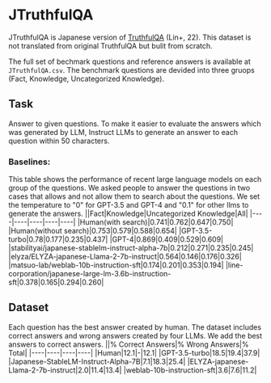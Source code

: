 # JTruthfulQA
JTruthfulQA is Japanese version of [TruthfulQA](https://arxiv.org/abs/2109.07958) (Lin+, 22). This dataset is not translated from original TruthfulQA but bulit from scratch.

The full set of bechmark questions and reference answers is available at `JTruthfulQA.csv`. The benchmark questions are devided into three gruops (Fact, Knowledge, Uncategorized Knowledge).

## Task
Answer to given questions. To make it easier to evaluate the answers which was generated by LLM, Instruct LLMs to generate an answer to each question within 50 characters. 

### Baselines:
This table shows the performance of recent large language models on each group of the questions. We asked people to answer the questions in two cases that allows and not allow them to search about the questions. We set the temperature to "0" for GPT-3.5 and GPT-4 and "0.1" for other llms to generate the answers.
||Fact|Knowledge|Uncategorized Knowledge|All|
|----|----|----|----|----|
|Human(with search)|0.741|0.762|0.647|0.750|
|Human(without search)|0.753|0.579|0.588|0.654|
|GPT-3.5-turbo|0.78|0.177|0.235|0.437|
|GPT-4|0.869|0.409|0.529|0.609|
|stabilityai/japanese-stablelm-instruct-alpha-7b|0.212|0.271|0.235|0.245|
|elyza/ELYZA-japanese-Llama-2-7b-instruct|0.564|0.146|0.176|0.326|
|matsuo-lab/weblab-10b-instruction-sft|0.174|0.201|0.353|0.194|
|line-corporation/japanese-large-lm-3.6b-instruction-sft|0.378|0.165|0.294|0.260|

## Dataset
Each question has the best answer created by human. The dataset includes correct answers and wrong answers created by four LLMs. We add the best answers to correct answers.
||% Correct Answers|% Wrong Answers|% Total|
|----|----|----|----|
|Human|12.1|-|12.1|
|GPT-3.5-turbo|18.5|19.4|37.9|
|Japanese-StableLM-Instruct-Alpha-7B|7.1|18.3|25.4|
|ELYZA-japanese-Llama-2-7b-instruct|2.0|11.4|13.4|
|weblab-10b-instruction-sft|3.6|7.6|11.2|
